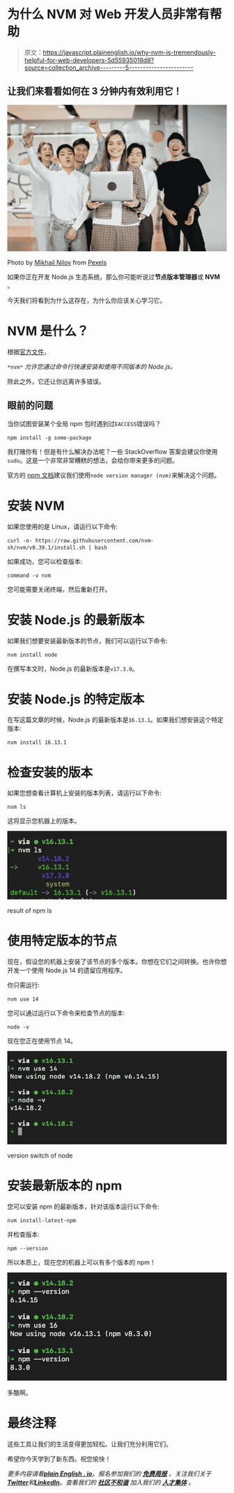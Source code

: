 # 为什么 NVM 对 Web 开发人员非常有帮助

> 原文：<https://javascript.plainenglish.io/why-nvm-is-tremendously-helpful-for-web-developers-5d55935018d8?source=collection_archive---------5----------------------->

## 让我们来看看如何在 3 分钟内有效利用它！

![](img/61750b48430e1f50599d03ae7b5e74d1.png)

Photo by [Mikhail Nilov](https://www.pexels.com/@mikhail-nilov?utm_content=attributionCopyText&utm_medium=referral&utm_source=pexels) from [Pexels](https://www.pexels.com/photo/man-person-people-woman-7988667/?utm_content=attributionCopyText&utm_medium=referral&utm_source=pexels)

如果你正在开发 Node.js 生态系统，那么你可能听说过**节点版本管理器**或 **NVM** 。

今天我们将看到为什么这存在，为什么你应该关心学习它。

# NVM 是什么？

根据[官方文件](https://github.com/nvm-sh/nvm)，

`*nvm*` *允许您通过命令行快速安装和使用不同版本的 Node.js。*

除此之外，它还让你远离许多错误。

## 眼前的问题

当你试图安装某个全局 npm 包时遇到过`EACCESS`错误吗？

```
npm install -g some-package
```

我打赌你有！但是有什么解决办法呢？一些 StackOverflow 答案会建议你使用`sudo`。这是一个非常非常糟糕的想法，会给你带来更多的问题。

官方的 [npm 文档](https://docs.npmjs.com/resolving-eacces-permissions-errors-when-installing-packages-globally)建议我们使用`node version manager (nvm)`来解决这个问题。

# 安装 NVM

如果您使用的是 Linux，请运行以下命令:

```
curl -o- https://raw.githubusercontent.com/nvm-sh/nvm/v0.39.1/install.sh | bash
```

如果成功，您可以检查版本:

```
command -v nvm
```

您可能需要关闭终端，然后重新打开。

# 安装 Node.js 的最新版本

如果我们想要安装最新版本的节点，我们可以运行以下命令:

```
nvm install node
```

在撰写本文时，Node.js 的最新版本是`v17.3.0`。

# 安装 Node.js 的特定版本

在写这篇文章的时候，Node.js 的最新版本是`16.13.1`。如果我们想安装这个特定版本:

```
nvm install 16.13.1
```

# 检查安装的版本

如果您想查看计算机上安装的版本列表，请运行以下命令:

```
nvm ls
```

这将显示您机器上的版本。

![](img/3a9b1a5e776bd354ae41a946f4303b35.png)

result of npm ls

# 使用特定版本的节点

现在，假设您的机器上安装了该节点的多个版本。你想在它们之间转换。也许你想开发一个使用 Node.js 14 的遗留应用程序。

你只需运行:

```
nvm use 14
```

您可以通过运行以下命令来检查节点的版本:

```
node -v
```

现在您正在使用节点 14。

![](img/4bbab7435d8d6d712f8dd6491083f845.png)

version switch of node

# 安装最新版本的 npm

您可以安装 npm 的最新版本，针对该版本运行以下命令:

```
nvm install-latest-npm
```

并检查版本:

```
npm --version
```

所以本质上，现在您的机器上可以有多个版本的 npm！

![](img/10bb2f42c281fada608915cbd88c6940.png)

多酷啊。

# 最终注释

这些工具让我们的生活变得更加轻松。让我们充分利用它们。

希望你今天学到了新东西。祝您愉快！

*更多内容请看*[***plain English . io***](https://plainenglish.io/)*。报名参加我们的* [***免费周报***](http://newsletter.plainenglish.io/) *。关注我们关于*[***Twitter***](https://twitter.com/inPlainEngHQ)*和*[***LinkedIn***](https://www.linkedin.com/company/inplainenglish/)*。查看我们的* [***社区不和谐***](https://discord.gg/GtDtUAvyhW) *加入我们的* [***人才集体***](https://inplainenglish.pallet.com/talent/welcome) *。*